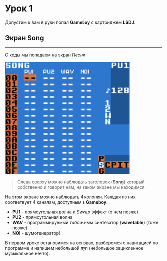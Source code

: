 # Урок 1

Допустим к вам в руки попал __Gameboy__ с картриджем __LSDJ__.


## Экран Song
---
С ходы мы попадаем на экран _Песни_

<img src="images/song_screen.bmp" width="400" /> 

> Слева сверху можно наблюдать заголовок (**Song**) который собственно и говорит нам, на каком экране мы находимся.

На этом экране можно наблюдать 4 колонки.
Каждая из них соответвует 4 каналам, доступным в **Gameboy**.

* **PU1** - прямоугольная волна и *Sweep* эффект (о нем позже)
* **PU2** - прямоугольная волна
* **WAV** - программируемый _табличным_ синтезатор (**wavetable**) (тоже позже)
* **NOI** - шумогенератор!

В первом уроке остановимся на основах, разберемся с навигацией по программе и напишем небольшой луп (небольшое зацикленное музыкальное нечто).
